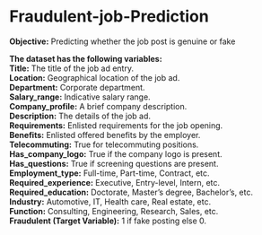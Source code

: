# Fraudulent-job-Prediction

<b> Objective:</b>
Predicting whether the job post is genuine or fake

<b> The dataset has the following variables:</b> <br>
<b>Title:</b> The title of the job ad entry.<br>
<b>Location:</b> Geographical location of the job ad.<br>
<b>Department:</b> Corporate department.<br>
<b>Salary_range:</b> Indicative salary range.<br>
<b>Company_profile:</b> A brief company description.<br>
<b>Description:</b> The details of the job ad.<br>
<b>Requirements:</b> Enlisted requirements for the job opening.<br>
<b>Benefits:</b> Enlisted offered benefits by the employer.<br>
<b>Telecommuting:</b> True for telecommuting positions.<br>
<b>Has_company_logo:</b> True if the company logo is present.<br>
<b>Has_questions:</b> True if screening questions are present.<br>
<b>Employment_type:</b> Full-time, Part-time, Contract, etc.<br>
<b>Required_experience:</b> Executive, Entry-level, Intern, etc.<br>
<b>Required_education:</b> Doctorate, Master’s degree, Bachelor’s, etc.<br>
<b>Industry:</b> Automotive, IT, Health care, Real estate, etc.<br>
<b>Function:</b> Consulting, Engineering, Research, Sales, etc.<br>
<b>Fraudulent (Target Variable):</b> 1 if fake posting else 0.
